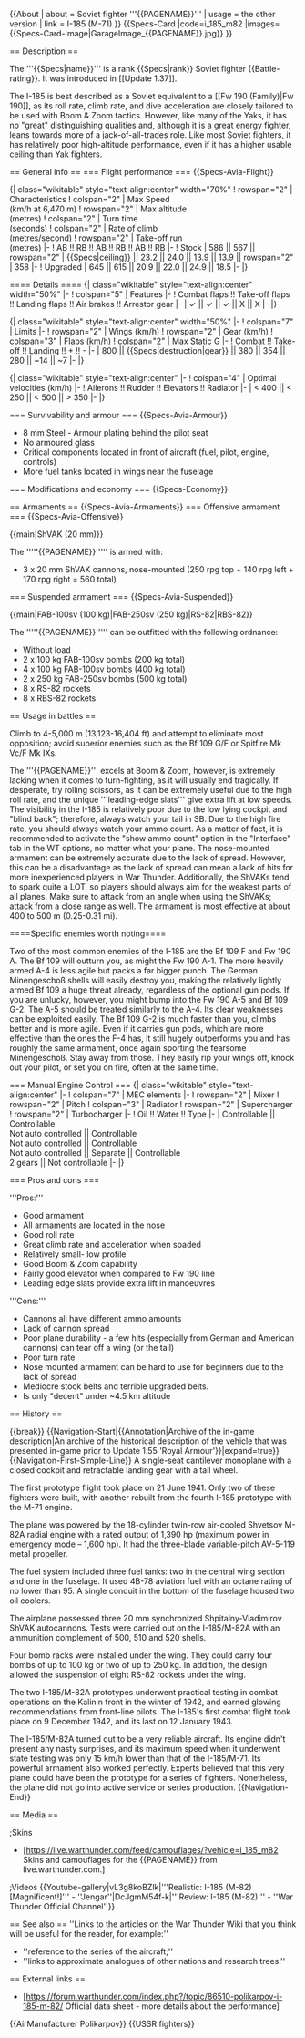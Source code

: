 {{About
| about = Soviet fighter '''{{PAGENAME}}'''
| usage = the other version
| link = I-185 (M-71)
}}
{{Specs-Card
|code=i_185_m82
|images={{Specs-Card-Image|GarageImage_{{PAGENAME}}.jpg}}
}}

== Description ==

<!-- ''In the description, the first part should be about the history of and the creation and combat usage of the aircraft, as well as its key features. In the second part, tell the reader about the aircraft in the game. Insert a screenshot of the vehicle, so that if the novice player does not remember the vehicle by name, he will immediately understand what kind of vehicle the article is talking about.'' -->

The '''{{Specs|name}}''' is a rank {{Specs|rank}} Soviet fighter {{Battle-rating}}. It was introduced in [[Update 1.37]].

The I-185 is best described as a Soviet equivalent to a [[Fw 190 (Family)|Fw 190]], as its roll rate, climb rate, and dive acceleration are closely tailored to be used with Boom & Zoom tactics. However, like many of the Yaks, it has no "great" distinguishing qualities and, although it is a great energy fighter, leans towards more of a jack-of-all-trades role. Like most Soviet fighters, it has relatively poor high-altitude performance, even if it has a higher usable ceiling than Yak fighters.

== General info ==
=== Flight performance ===
{{Specs-Avia-Flight}}

<!-- ''Describe how the aircraft behaves in the air. Speed, manoeuvrability, acceleration and allowable loads - these are the most important characteristics of the vehicle.'' -->

{| class="wikitable" style="text-align:center" width="70%"
! rowspan="2" | Characteristics
! colspan="2" | Max Speed<br>(km/h at 6,470 m)
! rowspan="2" | Max altitude<br>(metres)
! colspan="2" | Turn time<br>(seconds)
! colspan="2" | Rate of climb<br>(metres/second)
! rowspan="2" | Take-off run<br>(metres)
|-
! AB !! RB !! AB !! RB !! AB !! RB
|-
! Stock
| 586 || 567 || rowspan="2" | {{Specs|ceiling}} || 23.2 || 24.0 || 13.9 || 13.9 || rowspan="2" | 358
|-
! Upgraded
| 645 || 615 || 20.9 || 22.0 || 24.9 || 18.5
|-
|}

==== Details ====
{| class="wikitable" style="text-align:center" width="50%"
|-
! colspan="5" | Features
|-
! Combat flaps !! Take-off flaps !! Landing flaps !! Air brakes !! Arrestor gear
|-
| ✓ || ✓ || ✓ || X || X <!-- ✓ -->
|-
|}

{| class="wikitable" style="text-align:center" width="50%"
|-
! colspan="7" | Limits
|-
! rowspan="2" | Wings (km/h)
! rowspan="2" | Gear (km/h)
! colspan="3" | Flaps (km/h)
! colspan="2" | Max Static G
|-
! Combat !! Take-off !! Landing !! + !! -
|-
| 800 <!-- {{Specs|destruction|body}} --> || {{Specs|destruction|gear}} || 380 || 354 || 280 || ~14 || ~7
|-
|}

{| class="wikitable" style="text-align:center"
|-
! colspan="4" | Optimal velocities (km/h)
|-
! Ailerons !! Rudder !! Elevators !! Radiator
|-
| < 400 || < 250 || < 500 || > 350
|-
|}

=== Survivability and armour ===
{{Specs-Avia-Armour}}

<!-- ''Examine the survivability of the aircraft. Note how vulnerable the structure is and how secure the pilot is, whether the fuel tanks are armoured, etc. Describe the armour, if there is any, and also mention the vulnerability of other critical aircraft systems.'' -->

- 8 mm Steel - Armour plating behind the pilot seat
- No armoured glass
- Critical components located in front of aircraft (fuel, pilot, engine, controls)
- More fuel tanks located in wings near the fuselage

=== Modifications and economy ===
{{Specs-Economy}}

== Armaments ==
{{Specs-Avia-Armaments}}
=== Offensive armament ===
{{Specs-Avia-Offensive}}

<!-- ''Describe the offensive armament of the aircraft, if any. Describe how effective the cannons and machine guns are in a battle, and also what belts or drums are better to use. If there is no offensive weaponry, delete this subsection.'' -->

{{main|ShVAK (20 mm)}}

The '''''{{PAGENAME}}''''' is armed with:

- 3 x 20 mm ShVAK cannons, nose-mounted (250 rpg top + 140 rpg left + 170 rpg right = 560 total)

=== Suspended armament ===
{{Specs-Avia-Suspended}}

<!-- ''Describe the aircraft's suspended armament: additional cannons under the wings, bombs, rockets and torpedoes. This section is especially important for bombers and attackers. If there is no suspended weaponry remove this subsection.'' -->

{{main|FAB-100sv (100 kg)|FAB-250sv (250 kg)|RS-82|RBS-82}}

The '''''{{PAGENAME}}''''' can be outfitted with the following ordnance:

- Without load
- 2 x 100 kg FAB-100sv bombs (200 kg total)
- 4 x 100 kg FAB-100sv bombs (400 kg total)
- 2 x 250 kg FAB-250sv bombs (500 kg total)
- 8 x RS-82 rockets
- 8 x RBS-82 rockets

== Usage in battles ==

<!-- ''Describe the tactics of playing in the aircraft, the features of using aircraft in a team and advice on tactics. Refrain from creating a "guide" - do not impose a single point of view, but instead, give the reader food for thought. Examine the most dangerous enemies and give recommendations on fighting them. If necessary, note the specifics of the game in different modes (AB, RB, SB).'' -->

Climb to 4-5,000 m (13,123-16,404 ft) and attempt to eliminate most opposition; avoid superior enemies such as the Bf 109 G/F or Spitfire Mk Vc/F Mk IXs.

The '''{{PAGENAME}}''' excels at Boom & Zoom, however, is extremely lacking when it comes to turn-fighting, as it will usually end tragically. If desperate, try rolling scissors, as it can be extremely useful due to the high roll rate, and the unique '''leading-edge slats''' give extra lift at low speeds. The visibility in the I-185 is relatively poor due to the low lying cockpit and "blind back"; therefore, always watch your tail in SB.
Due to the high fire rate, you should always watch your ammo count. As a matter of fact, it is recommended to activate the "show ammo count" option in the "Interface" tab in the WT options, no matter what your plane. The nose-mounted armament can be extremely accurate due to the lack of spread. However, this can be a disadvantage as the lack of spread can mean a lack of hits for more inexperienced players in War Thunder. Additionally, the ShVAKs tend to spark quite a LOT, so players should always aim for the weakest parts of all planes.
Make sure to attack from an angle when using the ShVAKs; attack from a close range as well. The armament is most effective at about 400 to 500 m (0.25-0.31 mi).

====Specific enemies worth noting====

<!--Some concerning vehicles to worry about if playing this plane. (i.e. Japanese fighters will out turn you)-->

Two of the most common enemies of the I-185 are the Bf 109 F and Fw 190 A. The Bf 109 will outturn you, as might the Fw 190 A-1. The more heavily armed A-4 is less agile but packs a far bigger punch. The German Minengeschoß shells will easily destroy you, making the relatively lightly armed Bf 109 a huge threat already, regardless of the optional gun pods.
If you are unlucky, however, you might bump into the Fw 190 A-5 and Bf 109 G-2. The A-5 should be treated similarly to the A-4. Its clear weaknesses can be exploited easily. The Bf 109 G-2 is much faster than you, climbs better and is more agile. Even if it carries gun pods, which are more effective than the ones the F-4 has, it still hugely outperforms you and has roughly the same armament, once again sporting the fearsome Minengeschoß. Stay away from those. They easily rip your wings off, knock out your pilot, or set you on fire, often at the same time.

=== Manual Engine Control ===
{| class="wikitable" style="text-align:center"
|-
! colspan="7" | MEC elements
|-
! rowspan="2" | Mixer
! rowspan="2" | Pitch
! colspan="3" | Radiator
! rowspan="2" | Supercharger
! rowspan="2" | Turbocharger
|-
! Oil !! Water !! Type
|-
| Controllable || Controllable<br>Not auto controlled || Controllable<br>Not auto controlled || Controllable<br>Not auto controlled || Separate || Controllable<br>2 gears || Not controllable
|-
|}

=== Pros and cons ===

<!-- ''Summarise and briefly evaluate the vehicle in terms of its characteristics and combat effectiveness. Mark its pros and cons in the bulleted list. Try not to use more than 6 points for each of the characteristics. Avoid using categorical definitions such as "bad", "good" and the like - use substitutions with softer forms such as "inadequate" and "effective".'' -->

'''Pros:'''

- Good armament
- All armaments are located in the nose
- Good roll rate
- Great climb rate and acceleration when spaded
- Relatively small- low profile
- Good Boom & Zoom capability
- Fairly good elevator when compared to Fw 190 line
- Leading edge slats provide extra lift in manoeuvres

'''Cons:'''

- Cannons all have different ammo amounts
- Lack of cannon spread
- Poor plane durability - a few hits (especially from German and American cannons) can tear off a wing (or the tail)
- Poor turn rate
- Nose mounted armament can be hard to use for beginners due to the lack of spread
- Mediocre stock belts and terrible upgraded belts.
- Is only "decent" under ~4.5 km altitude

== History ==

<!-- ''Describe the history of the creation and combat usage of the aircraft in more detail than in the introduction. If the historical reference turns out to be too long, take it to a separate article, taking a link to the article about the vehicle and adding a block "/History" (example: <nowiki>https://wiki.warthunder.com/(Vehicle-name)/History</nowiki>) and add a link to it here using the <code>main</code> template. Be sure to reference text and sources by using <code><nowiki><ref></ref></nowiki></code>, as well as adding them at the end of the article with <code><nowiki><references /></nowiki></code>. This section may also include the vehicle's dev blog entry (if applicable) and the in-game encyclopedia description (under <code><nowiki>=== In-game description ===</nowiki></code>, also if applicable).'' -->

{{break}}
{{Navigation-Start|{{Annotation|Archive of the in-game description|An archive of the historical description of the vehicle that was presented in-game prior to Update 1.55 'Royal Armour'}}|expand=true}}
{{Navigation-First-Simple-Line}}
A single-seat cantilever monoplane with a closed cockpit and retractable landing gear with a tail wheel.

The first prototype flight took place on 21 June 1941. Only two of these fighters were built, with another rebuilt from the fourth I-185 prototype with the M-71 engine.

The plane was powered by the 18-cylinder twin-row air-cooled Shvetsov M-82A radial engine with a rated output of 1,390 hp (maximum power in emergency mode – 1,600 hp). It had the three-blade variable-pitch AV-5-119 metal propeller.

The fuel system included three fuel tanks: two in the central wing section and one in the fuselage. It used 4B-78 aviation fuel with an octane rating of no lower than 95. A single conduit in the bottom of the fuselage housed two oil coolers.

The airplane possessed three 20 mm synchronized Shpitalny-Vladimirov ShVAK autocannons. Tests were carried out on the I-185/M-82A with an ammunition complement of 500, 510 and 520 shells.

Four bomb racks were installed under the wing. They could carry four bombs of up to 100 kg or two of up to 250 kg. In addition, the design allowed the suspension of eight RS-82 rockets under the wing.

The two I-185/М-82А prototypes underwent practical testing in combat operations on the Kalinin front in the winter of 1942, and earned glowing recommendations from front-line pilots. The I-185's first combat flight took place on 9 December 1942, and its last on 12 January 1943.

The I-185/M-82A turned out to be a very reliable aircraft. Its engine didn't present any nasty surprises, and its maximum speed when it underwent state testing was only 15 km/h lower than that of the I-185/M-71. Its powerful armament also worked perfectly. Experts believed that this very plane could have been the prototype for a series of fighters. Nonetheless, the plane did not go into active service or series production.
{{Navigation-End}}

== Media ==

<!-- ''Excellent additions to the article would be video guides, screenshots from the game, and photos.'' -->

;Skins

- [https://live.warthunder.com/feed/camouflages/?vehicle=i_185_m82 Skins and camouflages for the {{PAGENAME}} from live.warthunder.com.]

;Videos
{{Youtube-gallery|vL3g8koBZlk|'''Realistic: I-185 (M-82) [Magnificent!]''' - ''Jengar''|DcJgmM54f-k|'''Review: I-185 (M-82)'''  - ''War Thunder Official Channel''}}

== See also ==
''Links to the articles on the War Thunder Wiki that you think will be useful for the reader, for example:''

- ''reference to the series of the aircraft;''
- ''links to approximate analogues of other nations and research trees.''

== External links ==

<!-- ''Paste links to sources and external resources, such as:''
* ''topic on the official game forum;''
* ''other literature.'' -->

- [https://forum.warthunder.com/index.php?/topic/86510-polikarpov-i-185-m-82/ Official data sheet - more details about the performance]

{{AirManufacturer Polikarpov}}
{{USSR fighters}}
